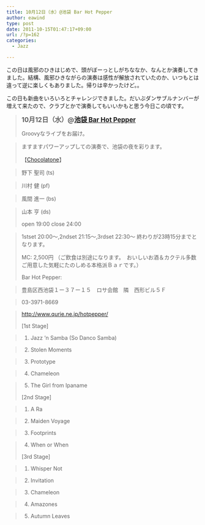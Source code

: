 ```yaml
---
title: 10月12日（水）@池袋 Bar Hot Pepper
author: eawind
type: post
date: 2011-10-15T01:47:17+09:00
url: /?p=162
categories:
  - Jazz

---
```

この日は風邪のひきはじめで、頭がぼーっとしがちななか、なんとか演奏してきました。結構、風邪ひきながらの演奏は感性が解放されていたのか、いつもとは違って逆に楽しくもありました。帰りは辛かったけど。。

この日も新曲をいろいろとチャレンジできました。だいぶダンサブルナンバーが増えて来たので、クラブとかで演奏してもいいかもと思う今日この頃です。

> <big><strong>10月12日（水）@<a href="http://jazzhotpepper.com/" target="_blank">池袋 Bar Hot Pepper</a></strong></big>
> 
> Groovyなライブをお届け。
  
> ますますパワーアップしての演奏で、池袋の夜を彩ります。
> 
> 【[Chocolatone][1]】
  
> 野下 聖司 (ts)
  
> 川村 健 (pf)
  
> 風間 進一 (bs)
  
> 山本 亨 (ds)
> 
> open 19:00 close 24:00
  
> 1stset 20:00〜,2ndset 21:15〜,3rdset 22:30〜 終わりが23時15分までとなります。 
> 
> MC: 2,500円 （ご飲食は別途になります。　おいしいお酒＆カクテル多数ご用意した気軽にたのしめる本格派Ｂａｒです。）
> 
> Bar Hot Pepper: 
  
> 豊島区西池袋１ー３７ー１５　ロサ会館　隣　西形ビル５Ｆ
  
> 03-3971-8669
  
> <a href="http://jazzhotpepper.com/" target="_blank">http://www.qurie.ne.jp/hotpepper/</a>
> 
> [1st Stage]
  
> 1. Jazz &#8216;n Samba (So Danco Samba)
  
> 2. Stolen Moments
  
> 3. Prototype
  
> 4. Chameleon
  
> 5. The Girl from Ipaname
> 
> [2nd Stage]
  
> 1. A Ra
  
> 2. Maiden Voyage
  
> 3. Footprints
  
> 4. When or When
> 
> [3rd Stage]
  
> 1. Whisper Not
  
> 2. Invitation
  
> 3. Chameleon
  
> 4. Amazones
  
> 5. Autumn Leaves

 [1]: http://www.eawind.net/?page_id=930
